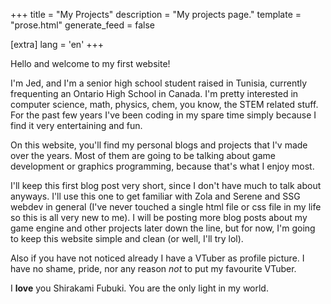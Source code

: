 +++
title = "My Projects"
description = "My projects page."
template = "prose.html"
generate_feed = false

[extra]
lang = 'en'
+++

Hello and welcome to my first website!

I'm Jed, and I'm a senior high school student raised in Tunisia, currently frequenting an Ontario High School in Canada. I'm pretty interested in computer science, math, physics, chem, you know, the STEM related stuff. For the past few years I've been coding in my spare time simply because I find it very entertaining and fun.

On this website, you'll find my personal blogs and projects that I'v made over the years. Most of them are going to be talking about game development or graphics programming, because that's what I enjoy most.

I'll keep this first blog post very short, since I don't have much to talk about anyways. I'll use this one to get familiar with Zola and Serene and SSG webdev in general (I've never touched a single html file or css file in my life so this is all very new to me). I will be posting more blog posts about my game engine and other projects later down the line, but for now, I'm going to keep this website simple and clean (or well, I'll try lol).

Also if you have not noticed already I have a VTuber as profile picture. I have no shame, pride, nor any reason *not* to put my favourite VTuber.

I **love** you Shirakami Fubuki.
You are the only light in my world.